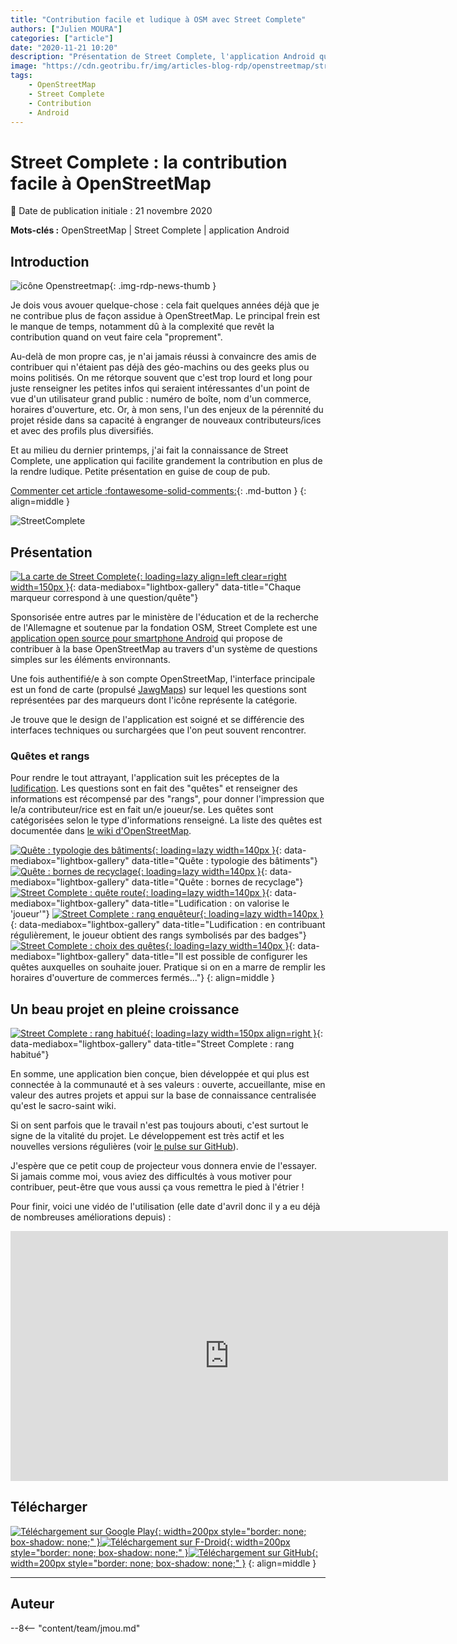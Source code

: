 ```yaml
---
title: "Contribution facile et ludique à OSM avec Street Complete"
authors: ["Julien MOURA"]
categories: ["article"]
date: "2020-11-21 10:20"
description: "Présentation de Street Complete, l'application Android qui permet de contribuer facilement et de façon ludique à OpenStreetMap."
image: "https://cdn.geotribu.fr/img/articles-blog-rdp/openstreetmap/street_complete/streetcomplete_banner.png"
tags:
    - OpenStreetMap
    - Street Complete
    - Contribution
    - Android
---
```


# Street Complete : la contribution facile à OpenStreetMap

:calendar: Date de publication initiale : 21 novembre 2020

**Mots-clés :** OpenStreetMap | Street Complete | application Android

## Introduction

![icône Openstreetmap](https://cdn.geotribu.fr/img/logos-icones/OpenStreetMap/Openstreetmap.png "Openstreetmap"){: .img-rdp-news-thumb }

Je dois vous avouer quelque-chose : cela fait quelques années déjà que je ne contribue plus de façon assidue à OpenStreetMap. Le principal frein est le manque de temps, notamment dû à la complexité que revêt la contribution quand on veut faire cela "proprement".

Au-delà de mon propre cas, je n'ai jamais réussi à convaincre des amis de contribuer qui n'étaient pas déjà des géo-machins ou des geeks plus ou moins politisés. On me rétorque souvent que c'est trop lourd et long pour juste renseigner les petites infos qui seraient intéressantes d'un point de vue d'un utilisateur grand public : numéro de boîte, nom d'un commerce, horaires d'ouverture, etc.
Or, à mon sens, l'un des enjeux de la pérennité du projet réside dans sa capacité à engranger de nouveaux contributeurs/ices et avec des profils plus diversifiés.

Et au milieu du dernier printemps, j'ai fait la connaissance de Street Complete, une application qui facilite grandement la contribution en plus de la rendre ludique. Petite présentation en guise de coup de pub.

[Commenter cet article :fontawesome-solid-comments:](#__comments){: .md-button }
{: align=middle }

![StreetComplete](https://cdn.geotribu.fr/img/articles-blog-rdp/openstreetmap/street_complete/StreetComplete_banniere.webp "Bannière Street Complete")

## Présentation

[![La carte de Street Complete](https://cdn.geotribu.fr/img/articles-blog-rdp/openstreetmap/street_complete/StreetComplete_carte.jpg "La carte de Street Complete"){: loading=lazy align=left clear=right width=150px }](https://cdn.geotribu.fr/img/articles-blog-rdp/openstreetmap/street_complete/StreetComplete_carte.jpg){: data-mediabox="lightbox-gallery" data-title="Chaque marqueur correspond à une question/quête"}

Sponsorisée entre autres par le ministère de l'éducation et de la recherche de l'Allemagne et soutenue par la fondation OSM, Street Complete est une [application open source pour smartphone Android](https://github.com/westnordost/StreetComplete) qui propose de contribuer à la base OpenStreetMap au travers d'un système de questions simples sur les éléments environnants.

Une fois authentifié/e à son compte OpenStreetMap, l'interface principale est un fond de carte (propulsé [JawgMaps](https://www.jawg.io/)) sur lequel les questions sont représentées par des marqueurs dont l'icône représente la catégorie.

Je trouve que le design de l'application est soigné et se différencie des interfaces techniques ou surchargées que l'on peut souvent rencontrer.

### Quêtes et rangs

Pour rendre le tout attrayant, l'application suit les préceptes de la [ludification]. Les questions sont en fait des "quêtes" et renseigner des informations est récompensé par des "rangs", pour donner l'impression que le/a contributeur/rice est en fait un/e joueur/se. Les quêtes sont catégorisées selon le type d'informations renseigné. La liste des quêtes est documentée dans [le wiki d'OpenStreetMap](https://wiki.openstreetmap.org/wiki/FR:StreetComplete/Quests).

[![Quête : typologie des bâtiments](https://cdn.geotribu.fr/img/articles-blog-rdp/openstreetmap/street_complete/StreetComplete_quete_type_batiment.jpg "Quête : typologie des bâtiments"){: loading=lazy width=140px }](https://cdn.geotribu.fr/img/articles-blog-rdp/openstreetmap/street_complete/StreetComplete_quete_type_batiment.jpg){: data-mediabox="lightbox-gallery" data-title="Quête : typologie des bâtiments"}
[![Quête : bornes de recyclage](https://cdn.geotribu.fr/img/articles-blog-rdp/openstreetmap/street_complete/StreetComplete_quete_type_dechets.jpg "Quête : bornes de recyclage"){: loading=lazy width=140px }](https://cdn.geotribu.fr/img/articles-blog-rdp/openstreetmap/street_complete/StreetComplete_quete_type_dechets.jpg){: data-mediabox="lightbox-gallery" data-title="Quête : bornes de recyclage"}
[![Street Complete : quête route](https://cdn.geotribu.fr/img/articles-blog-rdp/openstreetmap/street_complete/StreetComplete_quete_route.jpg "Street Complete : quête route"){: loading=lazy width=140px }](https://cdn.geotribu.fr/img/articles-blog-rdp/openstreetmap/street_complete/StreetComplete_quete_route.jpg){: data-mediabox="lightbox-gallery" data-title="Ludification : on valorise le 'joueur'"}
[![Street Complete : rang enquêteur](https://cdn.geotribu.fr/img/articles-blog-rdp/openstreetmap/street_complete/StreetComplete_rang_enqueteur.jpg "Street Complete : rang enquêteur"){: loading=lazy width=140px }](https://cdn.geotribu.fr/img/articles-blog-rdp/openstreetmap/street_complete/StreetComplete_rang_enqueteur.jpg){: data-mediabox="lightbox-gallery" data-title="Ludification : en contribuant régulièrement, le joueur obtient des rangs symbolisés par des badges"}
[![Street Complete : choix des quêtes](https://cdn.geotribu.fr/img/articles-blog-rdp/openstreetmap/street_complete/StreetComplete_quetes_options.jpg "Street Complete : choix des quêtes"){: loading=lazy width=140px }](https://cdn.geotribu.fr/img/articles-blog-rdp/openstreetmap/street_complete/StreetComplete_quetes_options.jpg){: data-mediabox="lightbox-gallery" data-title="Il est possible de configurer les quêtes auxquelles on souhaite jouer. Pratique si on en a marre de remplir les horaires d'ouverture de commerces fermés..."}
{: align=middle }

## Un beau projet en pleine croissance

[![Street Complete : rang habitué](https://cdn.geotribu.fr/img/articles-blog-rdp/openstreetmap/street_complete/StreetComplete_rang_habitue.jpg "Street Complete : rang habitué"){: loading=lazy width=150px align=right }](https://cdn.geotribu.fr/img/articles-blog-rdp/openstreetmap/street_complete/StreetComplete_rang_habitue.jpg){: data-mediabox="lightbox-gallery" data-title="Street Complete : rang habitué"}

En somme, une application bien conçue, bien développée et qui plus est connectée à la communauté et à ses valeurs : ouverte, accueillante, mise en valeur des autres projets et appui sur la base de connaissance centralisée qu'est le sacro-saint wiki.

Si on sent parfois que le travail n'est pas toujours abouti, c'est surtout le signe de la vitalité du projet. Le développement est très actif et les nouvelles versions régulières (voir [le pulse sur GitHub](https://github.com/westnordost/StreetComplete/pulse/monthly)).

J'espère que ce petit coup de projecteur vous donnera envie de l'essayer. Si jamais comme moi, vous aviez des difficultés à vous motiver pour contribuer, peut-être que vous aussi ça vous remettra le pied à l'étrier !

Pour finir, voici une vidéo de l'utilisation (elle date d'avril donc il y a eu déjà de nombreuses améliorations depuis) :

<iframe width="700" height="400" src="https://www.youtube-nocookie.com/embed/lcPuL7nj7e0" frameborder="0" allow="accelerometer; autoplay; clipboard-write; encrypted-media; gyroscope; picture-in-picture" allowfullscreen></iframe>

## Télécharger

[![Téléchargement sur Google Play](https://play.google.com/intl/fr_fr/badges/static/images/badges/fr_badge_web_generic.png "Télécharger sur Google Play Store"){: width=200px style="border: none; box-shadow: none;" }](https://play.google.com/store/apps/details?id=de.westnordost.streetcomplete)[![Téléchargement sur F-Droid](https://fdroid.gitlab.io/artwork/badge/get-it-on-fr.png "Télécharger sur F-Droid"){: width=200px style="border: none; box-shadow: none;" }](https://f-droid.org/packages/de.westnordost.streetcomplete/)[![Téléchargement sur GitHub](https://user-images.githubusercontent.com/663460/26973090-f8fdc986-4d14-11e7-995a-e7c5e79ed925.png "Télécharger l'APK sur GitHub"){: width=200px style="border: none; box-shadow: none;" }](https://github.com/westnordost/StreetComplete/releases/latest)
{: align=middle }

----

## Auteur

--8<-- "content/team/jmou.md"

<!-- Hyperlinks reference -->
[ludification]: https://fr.wikipedia.org/wiki/Ludification
